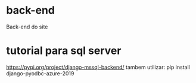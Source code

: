 # back-end
Back-end do site

# tutorial para sql server

https://pypi.org/project/django-mssql-backend/
tambem utilizar: pip install django-pyodbc-azure-2019
